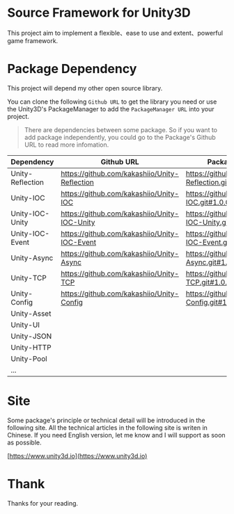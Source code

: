 # Source Framework for Unity3D

This project aim to implement a flexible、ease to use and extent、powerful game framework.

# Package Dependency

This project will depend my other open source library.

You can clone the following `Github URL` to get the library you need or use the Unity3D's PackageManager to add the `PackageManager URL` into your project. 

> There are dependencies between some package. So if you want to add package independently, you could go to the Package's Github URL to read more infomation.

| Dependency | Github URL | PackageManager URL | Status |
| -- | -- | -- | -- |
| Unity-Reflection | https://github.com/kakashiio/Unity-Reflection | https://github.com/kakashiio/Unity-Reflection.git#1.0.0 | `DONE` |
| Unity-IOC | https://github.com/kakashiio/Unity-IOC | https://github.com/kakashiio/Unity-IOC.git#1.0.0 | `DONE(Minimum)` |
| Unity-IOC-Unity | https://github.com/kakashiio/Unity-IOC-Unity | https://github.com/kakashiio/Unity-IOC-Unity.git#1.0.0 | `DONE` |
| Unity-IOC-Event | https://github.com/kakashiio/Unity-IOC-Event | https://github.com/kakashiio/Unity-IOC-Event.git#1.0.0 | `DONE` |
| Unity-Async | https://github.com/kakashiio/Unity-Async | https://github.com/kakashiio/Unity-Async.git#1.0.0 | `DONE` |
| Unity-TCP | https://github.com/kakashiio/Unity-TCP | https://github.com/kakashiio/Unity-TCP.git#1.0.0 | `DONE` |
| Unity-Config | https://github.com/kakashiio/Unity-Config | https://github.com/kakashiio/Unity-Config.git#1.0.0 | `DONE` |
| Unity-Asset |  |  | `Developing` |
| Unity-UI |  |  | ~~NOT YET~~ |
| Unity-JSON |  |  | ~~NOT YET~~ |
| Unity-HTTP |  |  | ~~NOT YET~~ |
| Unity-Pool |  |  | ~~NOT YET~~ |
| ... |  |  |  |

# Site

Some package's principle or technical detail will be introduced in the following site. All the technical articles in the following site is writen in Chinese. If you need English version, let me know and I will support as soon as possible. 

[https://www.unity3d.io](https://www.unity3d.io)

# Thank

Thanks for your reading.
